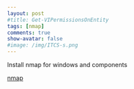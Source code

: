 ```yaml
---
layout: post
#title: Get-VIPermissionsOnEntity
tags: [nmap]
comments: true
show-avatar: false
#image: /img/ITCS-s.png
---
```


Install nmap for windows and components

[nmap](/img/nmap-1.jpg)

<!-- [nmap](https://github.com/mikiorla/mikiorla.github.io/blob/master/img/nmap-1.jpg) -->
<!-- ### Find 'my website' string in files -->


